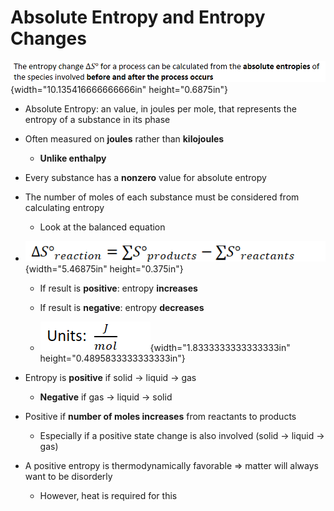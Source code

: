 # Absolute Entropy and Entropy Changes

![](../media/Unit-9-Absolute-Entropy-and-Entropy-Changes-image1.png){width="10.135416666666666in" height="0.6875in"}
-   Absolute Entropy: an value, in joules per mole, that represents the entropy of a substance in its phase
-   Often measured on **joules** rather than **kilojoules**

    -   **Unlike enthalpy**
-   Every substance has a **nonzero** value for absolute entropy
-   The number of moles of each substance must be considered from calculating entropy

    -   Look at the balanced equation
-   ![](../media/Unit-9-Absolute-Entropy-and-Entropy-Changes-image2.png){width="5.46875in" height="0.375in"}

    -   If result is **positive**: entropy **increases**

    -   If result is **negative**: entropy **decreases**

    -   ![](../media/Unit-9-Absolute-Entropy-and-Entropy-Changes-image3.png){width="1.8333333333333333in" height="0.4895833333333333in"}
-   Entropy is **positive** if solid -> liquid -> gas

    -   **Negative** if gas -> liquid -> solid
-   Positive if **number of moles increases** from reactants to products

    -   Especially if a positive state change is also involved (solid -> liquid -> gas)
-   A positive entropy is thermodynamically favorable => matter will always want to be disorderly

    -   However, heat is required for this




